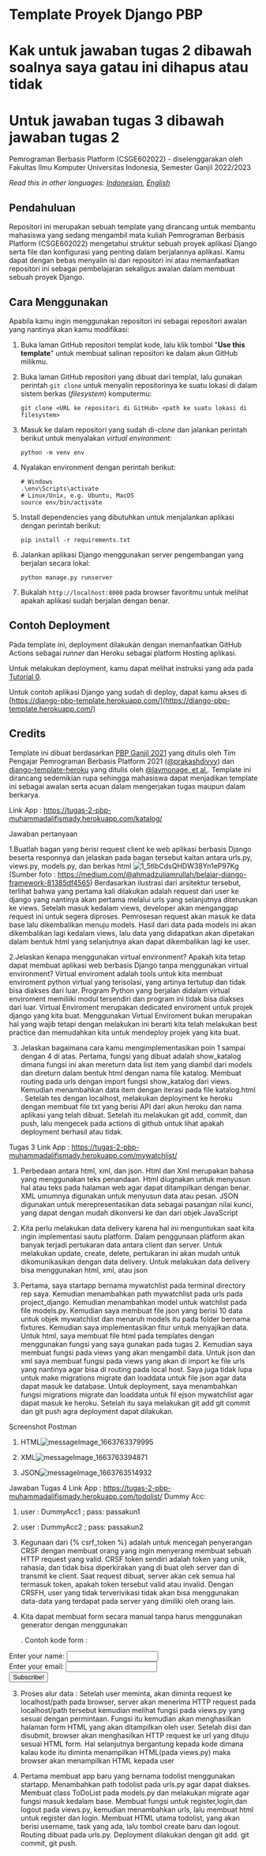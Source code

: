 # Template Proyek Django PBP
# Kak untuk jawaban tugas 2 dibawah soalnya saya gatau ini dihapus atau tidak
# Untuk jawaban tugas 3 dibawah jawaban tugas 2

Pemrograman Berbasis Platform (CSGE602022) - diselenggarakan oleh Fakultas Ilmu Komputer Universitas Indonesia, Semester Ganjil 2022/2023

*Read this in other languages: [Indonesian](README.md), [English](README.en.md)*

## Pendahuluan

Repositori ini merupakan sebuah template yang dirancang untuk membantu mahasiswa yang sedang mengambil mata kuliah Pemrograman Berbasis Platform (CSGE602022) mengetahui struktur sebuah proyek aplikasi Django serta file dan konfigurasi yang penting dalam berjalannya aplikasi. Kamu dapat dengan bebas menyalin isi dari repositori ini atau memanfaatkan repositori ini sebagai pembelajaran sekaligus awalan dalam membuat sebuah proyek Django.

## Cara Menggunakan

Apabila kamu ingin menggunakan repositori ini sebagai repositori awalan yang nantinya akan kamu modifikasi:

1. Buka laman GitHub repositori templat kode, lalu klik tombol "**Use this template**"
   untuk membuat salinan repositori ke dalam akun GitHub milikmu.
2. Buka laman GitHub repositori yang dibuat dari templat, lalu gunakan perintah
   `git clone` untuk menyalin repositorinya ke suatu lokasi di dalam sistem
   berkas (_filesystem_) komputermu:

   ```shell
   git clone <URL ke repositori di GitHub> <path ke suatu lokasi di filesystem>
   ```
3. Masuk ke dalam repositori yang sudah di-_clone_ dan jalankan perintah berikut
   untuk menyalakan _virtual environment_:

   ```shell
   python -m venv env
   ```
4. Nyalakan environment dengan perintah berikut:

   ```shell
   # Windows
   .\env\Scripts\activate
   # Linux/Unix, e.g. Ubuntu, MacOS
   source env/bin/activate
   ```
5. Install dependencies yang dibutuhkan untuk menjalankan aplikasi dengan perintah berikut:

   ```shell
   pip install -r requirements.txt
   ```

6. Jalankan aplikasi Django menggunakan server pengembangan yang berjalan secara
   lokal:

   ```shell
   python manage.py runserver
   ```
7. Bukalah `http://localhost:8000` pada browser favoritmu untuk melihat apakah aplikasi sudah berjalan dengan benar.

## Contoh Deployment 

Pada template ini, deployment dilakukan dengan memanfaatkan GitHub Actions sebagai _runner_ dan Heroku sebagai platform Hosting aplikasi. 

Untuk melakukan deployment, kamu dapat melihat instruksi yang ada pada [Tutorial 0](https://pbp-fasilkom-ui.github.io/ganjil-2023/assignments/tutorial/tutorial-0).

Untuk contoh aplikasi Django yang sudah di deploy, dapat kamu akses di [https://django-pbp-template.herokuapp.com/](https://django-pbp-template.herokuapp.com/)

## Credits

Template ini dibuat berdasarkan [PBP Ganjil 2021](https://gitlab.com/PBP-2021/pbp-lab) yang ditulis oleh Tim Pengajar Pemrograman Berbasis Platform 2021 ([@prakashdivyy](https://gitlab.com/prakashdivyy)) dan [django-template-heroku](https://github.com/laymonage/django-template-heroku) yang ditulis oleh [@laymonage, et al.](https://github.com/laymonage). Template ini dirancang sedemikian rupa sehingga mahasiswa dapat menjadikan template ini sebagai awalan serta acuan dalam mengerjakan tugas maupun dalam berkarya.

Link App : https://tugas-2-pbp-muhammadalifismady.herokuapp.com/katalog/

Jawaban pertanyaan

1.Buatlah bagan yang berisi request client ke web aplikasi berbasis Django beserta responnya dan jelaskan pada bagan tersebut kaitan antara urls.py, views.py, models.py, dan berkas html
![1_5tlbCdsQHDW38Yn1eP97Kg](https://user-images.githubusercontent.com/112617789/190299779-c0f4a0de-e572-4adf-a8b6-804ae4a0031d.jpeg)
(Sumber foto : https://medium.com/@ahmadzuliamrullah/belajar-django-framework-81385df4565)
Berdasarkan ilustrasi dari arsitektur tersebut, terlihat bahwa yang pertama kali dilakukan adalah request dari user ke django yang nantinya akan pertama melalui urls yang selanjutnya diteruskan ke views. Setelah masuk kedalam views, developer akan menganggap request ini untuk segera diproses. Pemrosesan request akan masuk ke data base lalu dikembalikan menuju models. Hasil dari data pada models ini akan dikembalikan lagi kedalam views, lalu data yang didapatkan akan dipetakan dalam bentuk html yang selanjutnya akan dapat dikembalikan lagi ke user.



2.Jelaskan kenapa menggunakan virtual environment? Apakah kita tetap dapat membuat aplikasi web berbasis Django tanpa menggunakan virtual environment?
Virtual enviroment adalah tools untuk kita membuat enviroment python  virtual yang terisolasi, yang artinya tertutup dan tidak bisa diakses dari luar. Program Python yang berjalan didalam virtual enviroment memiliiki modul tersendiri dan program ini tidak bisa diakses dari luar. Virtual Enviroment merupakan dedicated enviroment untuk projek django yang kita buat. Menggunakan Virtual Enviroment bukan merupakan hal yang wajib tetapi dengan melakukan ini berarti kita telah melakukan best practice dan memudahkan kita untuk mendeploy projek yang kita buat.

3. Jelaskan bagaimana cara kamu mengimplementasikan poin 1 sampai dengan 4 di atas.
Pertama, fungsi yang dibuat adalah show_katalog dimana fungsi ini akan mereturn data list item yang diambil dari models dan direturn dalam bentuk html dengan nama file katalog. Membuat routing pada urls dengan import fungsi show_katalog dari views. Kemudian menambahkan data item dengan iterasi pada file katalog.html . Setelah tes dengan localhost, melakukan deployment ke heroku dengan membuat file txt yang berisi API dari akun heroku dan nama aplikasi yang telah dibuat. Setelah itu melakukan git add, commit, dan push, lalu mengecek pada actions di github untuk lihat apakah deployment berhasil atau tidak.

Tugas 3
Link App : https://tugas-2-pbp-muhammadalifismady.herokuapp.com/mywatchlist/
1. Perbedaan antara html, xml, dan json. Html dan Xml merupakan bahasa yang menggunakan teks penandaan. Html diugnakan untuk menyusun hal atau teks pada halaman web agar dapat ditampilkan dengan benar. XML umumnya digunakan untuk menyusun data atau pesan. JSON digunakan untuk merepresentasikan data sebagai pasangan nilai kunci, yang dapat dengan mudah dikonversi ke dan dari objek JavaScript

2. Kita perlu melakukan data delivery karena hal ini menguntukan saat kita ingin implementasi sautu platform. Dalam penggunaan platform akan banyak terjadi pertukaran data antara client dan server. Untuk melakukan update, create, delete, pertukaran ini akan mudah untuk dikomunikasikan dengan data delivery. Untuk melakukan data delivery bisa menggunakan html, xml, atau json

3. Pertama, saya startapp bernama mywatchlist pada terminal directory rep saya. Kemudian menambahkan path mywatchlist pada urls pada project_django. Kemudian menambahkan model untuk watchlist pada file models.py. Kemudian saya membuat file json yang berisi 10 data untuk objek mywatchlist dan menaruh models itu pada folder bernama fixtures. Kemudian saya implementasikan fitur untuk menyajikan data. Untuk html, saya membuat file html pada templates dengan menggunakan fungsi yang saya gunakan pada tugas 2. Kemudian saya membuat fungsi pada views yang akan mengambil data. Untuk json dan xml saya membuat fungsi pada views yang akan di import ke file urls yang nantinya agar bisa di routing pada local host. Saya juga tidak lupa untuk make migrations migrate dan loaddata untuk file json agar data dapat masuk ke database. Untuk deployment, saya menambahkan fungsi migrations migrate dan loaddata untuk fil ejson mywatchlist agar dapat masuk ke heroku. Setelah itu saya melakukan git add git commit dan git push agra deployment dapat dilakukan. 

Screenshot Postman
1. HTML![messageImage_1663763379995](https://user-images.githubusercontent.com/112617789/191504463-0191d243-627e-4178-ba91-6dc4e60f006d.jpg)

2. XML![messageImage_1663763394871](https://user-images.githubusercontent.com/112617789/191504495-08dbc87e-6c27-4a77-a0ca-d1c83f860e54.jpg)

3. JSON![messageImage_1663763514932](https://user-images.githubusercontent.com/112617789/191504530-0b58042e-9690-458d-874e-75ab061c7a60.jpg)

Jawaban Tugas 4
Link App : https://tugas-2-pbp-muhammadalifismady.herokuapp.com/todolist/
Dummy Acc:
1. user : DummyAcc1 ; pass: passakun1
2. user : DummyAcc2 ; pass: passakun2

1. Kegunaan dari {% csrf_token %} adalah untuk mencegah penyerangan CRSF dengan membuat orang yang ingin menyerang membuat sebuah HTTP request yang valid. CRSF token sendiri adalah token yang unik, rahasia, dan tidak bisa diperkirakan yang di buat oleh server dan di transmit ke client. Saat request dibuat, server akan cek semua hal termasuk token, apakah token tersebut valid atau invalid. Dengan CRSFH, user yang tidak terverivikasi tidak akan bisa menggunakan data-data yang terdapat pada server yang dimiliki oleh orang lain.

2. Kita dapat membuat form secara manual tanpa harus menggunakan generator dengan menggunakan <form>. Contoh kode form :
<form action="" method="get" class="form-example">
  <div class="form-example">
    <label for="name">Enter your name: </label>
    <input type="text" name="name" id="name" required>
  </div>
  <div class="form-example">
    <label for="email">Enter your email: </label>
    <input type="email" name="email" id="email" required>
  </div>
  <div class="form-example">
    <input type="submit" value="Subscribe!">
  </div>
</form>

3. Proses alur data :
Setelah user meminta, akan diminta request ke localhost/path pada browser, server akan menerima HTTP request pada localhost/path tersebut kemudian melihat fungsi pada views.py yang sesuai dengan permintaan. Fungsi itu kemudian akan menghasilkan halaman form HTML yang akan ditampilkan oleh user. Setelah diisi dan disubmit, browser akan menghasilkan HTTP request ke url yang dituju sesuai HTML form. Hal selanjutnya bergantung kepada kode dimana kalau kode itu diminta menampilkan HTML(pada views.py) maka browser akan menampilkan HTML kepada user

4. Pertama membuat app baru yang bernama todolist menggunakan startapp. Menambahkan path todolist pada urls.py agar dapat diakses. Membuat class ToDoList pada models.py dan melakukan migrate agar fungsi masuk kedalam base. Membuat fungsi untuk register,login,dan logout pada views.py, kemudian menambahkan urls, lalu membuat html untuk register dan login. Membuat HTML utama todolist, yang akan berisi username, task yang ada, lalu tombol create baru dan logout. Routing dibuat pada urls.py. Deployment dilakukan dengan git add. git commit, git push. 